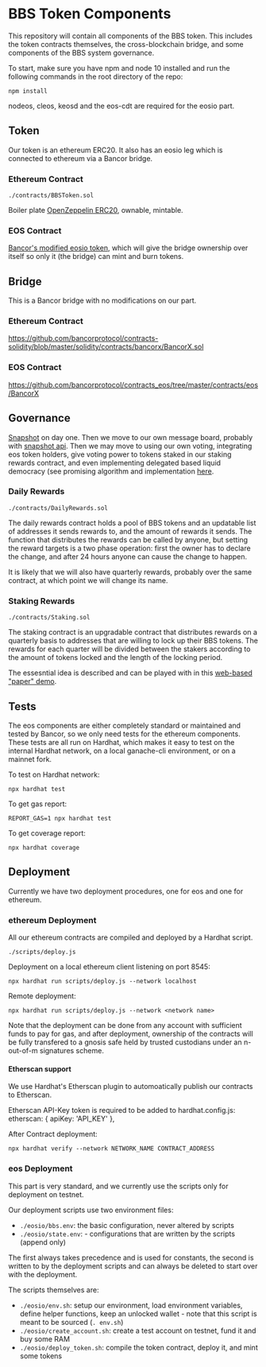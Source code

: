 # BBS Token Components

This repository will contain all components of the BBS token. This includes the token contracts themselves, the cross-blockchain bridge, and some components of the BBS system governance.

To start, make sure you have npm and node 10 installed and run the following commands in the root directory of the repo:
```shell
npm install
```

nodeos, cleos, keosd and the eos-cdt are required for the eosio part.

## Token

Our token is an ethereum ERC20. It also has an eosio leg which is connected to ethereum via a Bancor bridge.

### Ethereum Contract

`./contracts/BBSToken.sol`

Boiler plate [OpenZeppelin ERC20](https://github.com/OpenZeppelin/openzeppelin-contracts/blob/master/contracts/token/ERC20/ERC20.sol), ownable, mintable.

### EOS Contract

[Bancor's modified eosio token](https://github.com/bancorprotocol/contracts_eos/blob/master/contracts/eos/Token/Token.cpp), which will give the bridge ownership over itself so only it (the bridge) can mint and burn tokens.

## Bridge

This is a Bancor bridge with no modifications on our part.

### Ethereum Contract

https://github.com/bancorprotocol/contracts-solidity/blob/master/solidity/contracts/bancorx/BancorX.sol

### EOS Contract

https://github.com/bancorprotocol/contracts_eos/tree/master/contracts/eos/BancorX

## Governance

[Snapshot](https://snapshot.page/#/) on day one. Then we move to our own message board, probably with [snapshot api](https://docs.snapshot.org/hub-api). Then we may move to using our own voting, integrating eos token holders, give voting power to tokens staked in our staking rewards contract, and even implementing delegated based liquid democracy (see promising algorithm and implementation [here](https://arxiv.org/pdf/1911.08774.pdf).

### Daily Rewards

`./contracts/DailyRewards.sol`

The daily rewards contract holds a pool of BBS tokens and an updatable list of addresses it sends rewards to, and the amount of rewards it sends. The function that distributes the rewards can be called by anyone, but setting the reward targets is a two phase operation: first the owner has to declare the change, and after 24 hours anyone can cause the change to happen.

It is likely that we will also have quarterly rewards, probably over the same contract, at which point we will change its name.

### Staking Rewards

`./contracts/Staking.sol`

The staking contract is an upgradable contract that distributes rewards on a quarterly basis to addresses that are willing to lock up their BBS tokens. The rewards for each quarter will be divided between the stakers according to the amount of tokens locked and the length of the locking period.

The essesntial idea is described and can be played with in this [web-based "paper" demo](https://creator-eco.github.io/token/staking.html).

## Tests

The eos components are either completely standard or maintained and tested by Bancor, so we only need tests for the ethereum components. These tests are all run on Hardhat, which makes it easy to test on the internal Hardhat network, on a local ganache-cli environment, or on a mainnet fork.

To test on Hardhat network:
```shell
npx hardhat test
```

To get gas report:
```shell
REPORT_GAS=1 npx hardhat test
```

To get coverage report:
```shell
npx hardhat coverage
```

## Deployment

Currently we have two deployment procedures, one for eos and one for ethereum.

### ethereum Deployment

All our ethereum contracts are compiled and deployed by a Hardhat script.

`./scripts/deploy.js`

Deployment on a local ethereum client listening on port 8545:
```shell
npx hardhat run scripts/deploy.js --network localhost
```

Remote deployment:
```shell
npx hardhat run scripts/deploy.js --network <network name>
```

Note that the deployment can be done from any account with sufficient funds to pay for gas, and after deployment, ownership of the contracts will be fully transfered to a gnosis safe held by trusted custodians under an n-out-of-m signatures scheme.

#### Etherscan support

We use Hardhat's Etherscan plugin to automoatically publish our contracts to Etherscan.

Etherscan API-Key token is required to be added to hardhat.config.js:
etherscan: {
    apiKey: 'API_KEY'
},

After Contract deployment:
```shell
npx hardhat verify --network NETWORK_NAME CONTRACT_ADDRESS
```

### eos Deployment

This part is very standard, and we currently use the scripts only for deployment on testnet.

Our deployment scripts use two environment files:
- `./eosio/bbs.env`: the basic configuration, never altered by scripts
- `./eosio/state.env`: - configurations that are written by the scripts (append only)

The first always takes precedence and is used for constants, the second is written to by the deployment scripts and can always be deleted to start over with the deployment.

The scripts themselves are:
- `./eosio/env.sh`: setup our environment, load environment variables, define helper functions, keep an unlocked wallet - note that this script is meant to be sourced (`. env.sh`)
- `./eosio/create_account.sh`: create a test account on testnet, fund it and buy some RAM
- `./eosio/deploy_token.sh`: compile the token contract, deploy it, and mint some tokens
